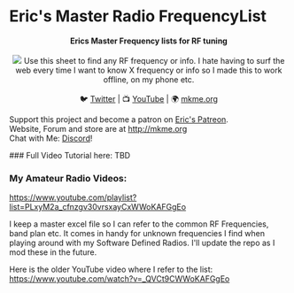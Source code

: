 # Eric's Master Radio FrequencyList

<p align="center">
<b>Erics Master Frequency lists for RF tuning</b><br>
<br>
<img src="https://github.com/MKme/AmatuerRadioMasterFrequencyList/blob/master/pic/Capture.PNG"/>
Use this sheet to find any RF frequency or info. I hate having to surf the web every time I want to know X frequency or info so I made this to work offline, on my phone etc.  <br>
<br>🐦 <a href="https://twitter.com/mkmeorg">Twitter</a>
| 📺 <a href="https://www.youtube.com/mkmeorg">YouTube</a>
| 🌍 <a href="http://www.mkme.org">mkme.org</a><br>

Support this project and become a patron on <a href="http://mkme.org/patreon">Eric's Patreon</a>.<br>
Website, Forum and store are at http://mkme.org <br>
Chat with Me: <a href="https://discord.gg/j9S4Fgv">Discord</a></b>!
</p>
### Full Video Tutorial here:
TBD

### My Amateur Radio Videos:
https://www.youtube.com/playlist?list=PLxyM2a_cfnzgv30vrsxayCxWWoKAFGgEo

I keep a master excel file so I can refer to the common RF Frequencies, band plan etc.
It comes in handy for unknown frequencies I find when playing around with my Software Defined Radios.
I'll update the repo as I mod these in the future.

Here is the older YouTube video where I refer to the list:
https://www.youtube.com/watch?v=_QVCt9CWWoKAFGgEo